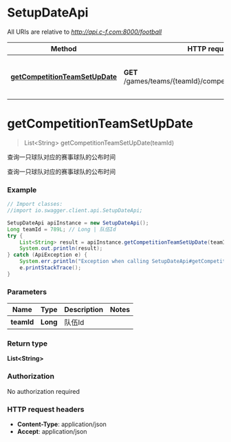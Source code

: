 # SetupDateApi

All URIs are relative to *http://api.c-f.com:8000/football*

Method | HTTP request | Description
------------- | ------------- | -------------
[**getCompetitionTeamSetUpDate**](SetupDateApi.md#getCompetitionTeamSetUpDate) | **GET** /games/teams/{teamId}/competitionTeam/setupDates | 查询一只球队对应的赛事球队的公布时间


<a name="getCompetitionTeamSetUpDate"></a>
# **getCompetitionTeamSetUpDate**
> List&lt;String&gt; getCompetitionTeamSetUpDate(teamId)

查询一只球队对应的赛事球队的公布时间

查询一只球队对应的赛事球队的公布时间

### Example
```java
// Import classes:
//import io.swagger.client.api.SetupDateApi;

SetupDateApi apiInstance = new SetupDateApi();
Long teamId = 789L; // Long | 队伍Id
try {
    List<String> result = apiInstance.getCompetitionTeamSetUpDate(teamId);
    System.out.println(result);
} catch (ApiException e) {
    System.err.println("Exception when calling SetupDateApi#getCompetitionTeamSetUpDate");
    e.printStackTrace();
}
```

### Parameters

Name | Type | Description  | Notes
------------- | ------------- | ------------- | -------------
 **teamId** | **Long**| 队伍Id |

### Return type

**List&lt;String&gt;**

### Authorization

No authorization required

### HTTP request headers

 - **Content-Type**: application/json
 - **Accept**: application/json

